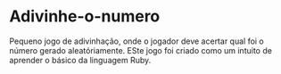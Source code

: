 # Adivinhe-o-numero
Pequeno jogo de adivinhação, onde o jogador deve acertar qual foi o número gerado aleatóriamente.
ESte jogo foi criado como um intuito de aprender o básico da linguagem Ruby.
